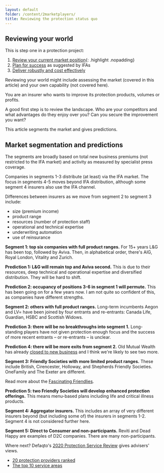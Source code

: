 ```yaml
---
layout: default
folder: /content/2marketplayers/
title: Reviewing the protection status quo
---
```


## Reviewing your world

This is step one in a protection project:

1. [Review your current market position](/content/2marketplayers/){: .highlight .nopadding}
1. [Plan for success](/content/3buildingblocks/) as suggested by IFAs
1. [Deliver robustly and cost effectively](/content/4delivering/)

Reviewing your world might include assessing the market (covered in this article) and your own capability (not covered here).

You are an insurer who wants to improve its protection products, volumes or profits.

A good first step is to review the landscape. Who are your competitors and what advantages do they enjoy over you? Can you secure the improvement you want?

This article segments the market and gives predictions. 

## Market segmentation and predictions

The segments are broadly based on total new business premiums (not restricted to the IFA market) and activity as measured by specialist press coverage.

Companies in segments 1-3 distribute (at least) via the IFA market. The focus in segments 4-5 moves beyond IFA distribution, although some segment 4 insurers also use the IFA channel. 

Differences between insurers as we move from segment 2 to segment 3 include:

+ size (premium income)
+ product range
+ resources (number of protection staff)
+ operational and technical expertise
+ underwriting automation
+ use of reinsurance

<p class="highlight"><strong>Segment 1: top six companies with full product ranges.</strong> For 15+ years L&G has been top, followed by Aviva. Then, in alphabetical order, there's AIG, Royal London, Vitality and Zurich.</p>

**Prediction 1: L&amp;G will remain top and Aviva second.** This is due to their resources, deep technical and operational expertise and diversified distribution. They will be hard to shift.

**Prediction 2: occupancy of positions 3-6 in segment 1 will permute.** This has been going on for a few years now. I am not quite so confident of this, as companies have different strengths.

<p class="highlight"><strong>Segment 2: others with full product ranges.</strong> Long-term incumbents Aegon and LV= have been joined by four entrants and re-entrants: Canada Life, Guardian, HSBC and Scottish Widows.</p>

**Prediction 3: there will be no breakthroughs into segment 1.** Long-standing players have not given protection enough focus and the success of more recent entrants &ndash; or re-entrants &ndash; is unclear.

**Prediction 4: there will be more exits from segment 2.** Old Mutual Wealth has already [closed to new business](https://www.moneymarketing.co.uk/news/exclusive-ex-old-mutual-protection-arm-to-close-to-new-business/) and I think we're likely to see two more.

<!-- <p class="highlight"><strong>Segment 3: companies with restricted product ranges.</strong> These are typically monoline Friendly Societies: The Exeter, British, Cirencester, Holloway, and Shepherds Friendly Societies offer Income Protection while OneFamily has an over-50s plan.</p> -->

<p class="highlight"><strong>Segment 3: Friendly Societies with more limited product ranges.</strong> These include British, Cirencester, Holloway, and Shepherds Friendly Societies. OneFamily and The Exeter are different.</p>

Read more about the [Fascinating Friendlies](friendly-societies.html).

**Prediction 5: two Friendly Societies will develop enhanced protection offerings.** This means menu-based plans including life and critical illness products.

<p class="highlight"><strong>Segment 4: Aggregator insurers.</strong> This includes an array of very different insurers beyond (but including some of) the insurers in segments 1-2. Segment 4 is not considered further here.</p>

<p class="highlight"><strong>Segment 5: Direct to Consumer and non-participants.</strong> Reviti and Dead Happy are examples of D2C companies. There are many non-participants.</p>

Where next? Defaqto's [2020 Protection Service Review](https://defaqto.com/advisers/publications/protection-service-review-2020/) gives advisers' views.

+ [20 protection providers ranked](defaqto-market.html)
+ [The top 10 service areas](/content/3buildingblocks/)
